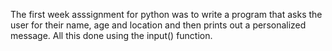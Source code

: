 The first week asssignment for python was to write a program that asks the user for their name, age and location and then prints out a personalized message.
All this done using the input() function.
